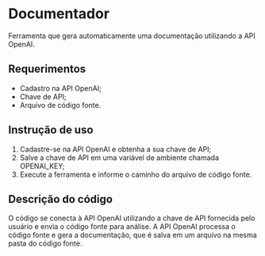 # Documentador

Ferramenta que gera automaticamente uma documentação utilizando a API OpenAI.

## Requerimentos

- Cadastro na API OpenAI;
- Chave de API;
- Arquivo de código fonte.

## Instrução de uso

1. Cadastre-se na API OpenAI e obtenha a sua chave de API;
2. Salve a chave de API em uma variável de ambiente chamada OPENAI_KEY;
3. Execute a ferramenta e informe o caminho do arquivo de código fonte.

## Descrição do código

O código se conecta à API OpenAI utilizando a chave de API fornecida pelo usuário e envia o código fonte para análise. A API OpenAI processa o código fonte e gera a documentação, que é salva em um arquivo na mesma pasta do código fonte.
